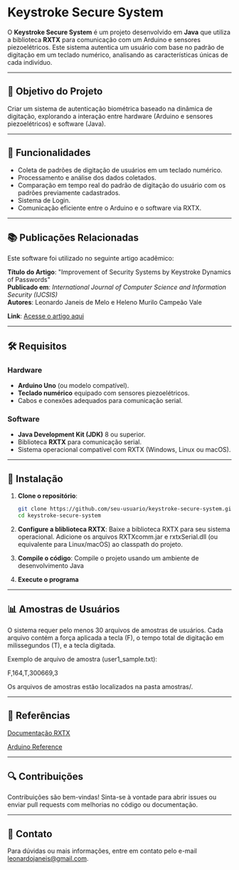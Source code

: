 # Keystroke Secure System

O **Keystroke Secure System** é um projeto desenvolvido em **Java** que utiliza a biblioteca **RXTX** para comunicação com um Arduino e sensores piezoelétricos. Este sistema autentica um usuário com base no padrão de digitação em um teclado numérico, analisando as características únicas de cada indivíduo.

---

## 🎯 Objetivo do Projeto

Criar um sistema de autenticação biométrica baseado na dinâmica de digitação, explorando a interação entre hardware (Arduino e sensores piezoelétricos) e software (Java).

---

## 🚀 Funcionalidades

- Coleta de padrões de digitação de usuários em um teclado numérico.
- Processamento e análise dos dados coletados.
- Comparação em tempo real do padrão de digitação do usuário com os padrões previamente cadastrados.
- Sistema de Login.
- Comunicação eficiente entre o Arduino e o software via RXTX.

---

## 📚 Publicações Relacionadas

Este software foi utilizado no seguinte artigo acadêmico:

**Título do Artigo**: "Improvement of Security Systems by Keystroke Dynamics of Passwords"  
**Publicado em**: *International Journal of Computer Science and Information Security (IJCSIS)*  
**Autores**: Leonardo Janeis de Melo e Heleno Murilo Campeão Vale

**Link**: [Acesse o artigo aqui](https://d1wqtxts1xzle7.cloudfront.net/55691451/Journal_of_Computer_Science_IJCSIS_September_2017_Full_Volume.pdf?1517495118=&response-content-disposition=inline%3B+filename%3DJournal_of_Computer_Science_IJCSIS_Septe.pdf&Expires=1736812949&Signature=UCqrqVLWhd1FT-WEKcp4s7uzFM10pJH3zFX4pHajqxVkj7EeSN~tKdzvKIyEa~CBH78vyl4Rbt~Pkk6od6dQVtDdYogLgUrgqyrodpTn~GJStP7T3LrH3ZMutlF2P9-1WHldWwtSielRgfzpYWvycRr3QxmXkTgkTF8j6x5xX2l6bPdwy7AEWH1DktjnGml03oCBpHA7Lj7Sav8vRFut-bDLMmnwbw-9ZbmgYEgN1fTBcSK5-ZSM0j3bVpF-e5We~5tM7flsqJSyo5TxBMG941JphqSARF6cQTIkWobYrszFgWbpWqJDVW-gE-xt1NWiCpz81Pfa~tFoQuxtBMrnaQ__&Key-Pair-Id=APKAJLOHF5GGSLRBV4ZA#page=169) 

---

## 🛠️ Requisitos

### Hardware

- **Arduino Uno** (ou modelo compatível).
- **Teclado numérico** equipado com sensores piezoelétricos.
- Cabos e conexões adequados para comunicação serial.

### Software

- **Java Development Kit (JDK)** 8 ou superior.
- Biblioteca **RXTX** para comunicação serial.
- Sistema operacional compatível com RXTX (Windows, Linux ou macOS).

---

## 🔧 Instalação

1. **Clone o repositório**:

   ```bash
   git clone https://github.com/seu-usuario/keystroke-secure-system.git
   cd keystroke-secure-system

2. **Configure a bliblioteca RXTX**:
    Baixe a biblioteca RXTX para seu sistema operacional.
    Adicione os arquivos RXTXcomm.jar e rxtxSerial.dll (ou equivalente para Linux/macOS) ao classpath do projeto.

3. **Compile o código**:
    Compile o projeto usando um ambiente de desenvolvimento Java

4. **Execute o programa**

---

## 📊 Amostras de Usuários

O sistema requer pelo menos 30 arquivos de amostras de usuários. Cada arquivo contém a força aplicada a tecla (F), o tempo total de digitação em milissegundos (T), e a tecla digitada. 

Exemplo de arquivo de amostra (user1_sample.txt):

F,164,T,300669,3

Os arquivos de amostras estão localizados na pasta amostras/.

---

## 📖 Referências
[Documentação RXTX](https://github.com/arduino/rxtx)

[Arduino Reference](https://store.arduino.cc/products/arduino-uno-rev3?srsltid=AfmBOoqsw2egKcKqWqr116-zqBcWOcaVt5u1zi07cr29sa6iyumgMWD7)

---

## 🔍 Contribuições
Contribuições são bem-vindas! Sinta-se à vontade para abrir issues ou enviar pull requests com melhorias no código ou documentação.

---

## 📧 Contato
Para dúvidas ou mais informações, entre em contato pelo e-mail leonardojaneis@gmail.com.
